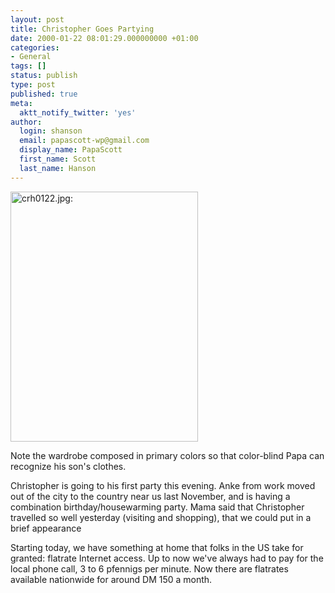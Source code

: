 ```yaml
---
layout: post
title: Christopher Goes Partying
date: 2000-01-22 08:01:29.000000000 +01:00
categories:
- General
tags: []
status: publish
type: post
published: true
meta:
  aktt_notify_twitter: 'yes'
author:
  login: shanson
  email: papascott-wp@gmail.com
  display_name: PapaScott
  first_name: Scott
  last_name: Hanson
---
```

<p><img src="http://www.papascott.de/wordpress/wp-content/uploads/2000/01/crh0122.jpg" height="400" width="300" border="0" alt="crh0122.jpg: " /></p>
<p>Note the wardrobe composed in primary colors so that color-blind Papa can recognize his son's clothes.</p>
<p>Christopher is going to his first party this evening. Anke from work moved out of the city to the country near us last November, and is having a combination birthday/housewarming party. Mama said that Christopher travelled so well yesterday (visiting and shopping), that we could put in a brief appearance</p>
<p>Starting today, we have something at home that folks in the US take for granted: flatrate Internet access. Up to now we've always had to pay for the local phone call, 3 to 6 pfennigs per minute. Now there are flatrates available nationwide for around DM 150 a month.</p>
